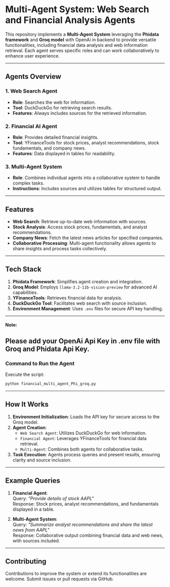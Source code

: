 # Multi-Agent System: Web Search and Financial Analysis Agents

This repository implements a **Multi-Agent System** leveraging the **Phidata framework** and **Groq model** with OpenAi in backend to provide versatile functionalities, including financial data analysis and web information retrieval. Each agent serves specific roles and can work collaboratively to enhance user experience.

---

## **Agents Overview**
### 1. **Web Search Agent**
- **Role**: Searches the web for information.  
- **Tool**: DuckDuckGo for retrieving search results.  
- **Features**: Always includes sources for the retrieved information.  

### 2. **Financial AI Agent**
- **Role**: Provides detailed financial insights.  
- **Tool**: YFinanceTools for stock prices, analyst recommendations, stock fundamentals, and company news.  
- **Features**: Data displayed in tables for readability.  

### 3. **Multi-Agent System**
- **Role**: Combines individual agents into a collaborative system to handle complex tasks.  
- **Instructions**: Includes sources and utilizes tables for structured output.

---

## **Features**
- **Web Search**: Retrieve up-to-date web information with sources.  
- **Stock Analysis**: Access stock prices, fundamentals, and analyst recommendations.  
- **Company News**: Fetch the latest news articles for specified companies.  
- **Collaborative Processing**: Multi-agent functionality allows agents to share insights and process tasks collectively.  

---

## **Tech Stack**
1. **Phidata Framework**: Simplifies agent creation and integration.  
2. **Groq Model**: Employs `llama-3.2-11b-vision-preview` for advanced AI capabilities.  
3. **YFinanceTools**: Retrieves financial data for analysis.  
4. **DuckDuckGo Tool**: Facilitates web search with source inclusion.  
5. **Environment Management**: Uses `.env` files for secure API key handling.

---

#### **Note**:
Please add your OpenAi Api Key in .env file with Groq and Phidata Api Key.
----


### Command to Run the Agent
Execute the script:
```bash
python financial_multi_agent_Phi_groq.py
```

---

## **How It Works**
1. **Environment Initialization**: Loads the API key for secure access to the Groq model.
2. **Agent Creation**:
   - `Web Search Agent`: Utilizes DuckDuckGo for web information.
   - `Financial Agent`: Leverages YFinanceTools for financial data retrieval.
   - `Multi-Agent`: Combines both agents for collaborative tasks.
3. **Task Execution**: Agents process queries and present results, ensuring clarity and source inclusion.

---

## **Example Queries**
1. **Financial Agent**:  
   Query: *"Provide details of stock AAPL"*  
   Response: Stock prices, analyst recommendations, and fundamentals displayed in a table.

2. **Multi-Agent System**:  
   Query: *"Summarize analyst recommendations and share the latest news from AAPL"*  
   Response: Collaborative output combining financial data and web news, with sources included.

---


## **Contributing**
Contributions to improve the system or extend its functionalities are welcome. Submit issues or pull requests via GitHub.
